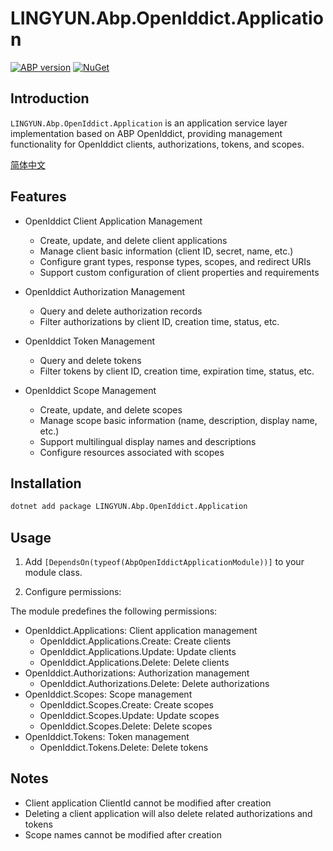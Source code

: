 # LINGYUN.Abp.OpenIddict.Application

[![ABP version](https://img.shields.io/badge/dynamic/xml?style=flat-square&color=yellow&label=abp&query=%2F%2FProject%2FPropertyGroup%2FAbpVersion&url=https%3A%2F%2Fraw.githubusercontent.com%2Fcolinin%2Fabp-next-admin%2Fmaster%2Faspnet-core%2Fmodules%2FopenIddict%2FLINGYUN.Abp.OpenIddict.Application%2FLINGYUN.Abp.OpenIddict.Application.csproj)](https://abp.io)
[![NuGet](https://img.shields.io/nuget/v/LINGYUN.Abp.OpenIddict.Application.svg?style=flat-square)](https://www.nuget.org/packages/LINGYUN.Abp.OpenIddict.Application)

## Introduction

`LINGYUN.Abp.OpenIddict.Application` is an application service layer implementation based on ABP OpenIddict, providing management functionality for OpenIddict clients, authorizations, tokens, and scopes.

[简体中文](./README.md)

## Features

* OpenIddict Client Application Management
  * Create, update, and delete client applications
  * Manage client basic information (client ID, secret, name, etc.)
  * Configure grant types, response types, scopes, and redirect URIs
  * Support custom configuration of client properties and requirements

* OpenIddict Authorization Management
  * Query and delete authorization records
  * Filter authorizations by client ID, creation time, status, etc.

* OpenIddict Token Management
  * Query and delete tokens
  * Filter tokens by client ID, creation time, expiration time, status, etc.

* OpenIddict Scope Management
  * Create, update, and delete scopes
  * Manage scope basic information (name, description, display name, etc.)
  * Support multilingual display names and descriptions
  * Configure resources associated with scopes

## Installation

```bash
dotnet add package LINGYUN.Abp.OpenIddict.Application
```

## Usage

1. Add `[DependsOn(typeof(AbpOpenIddictApplicationModule))]` to your module class.

2. Configure permissions:

The module predefines the following permissions:

* OpenIddict.Applications: Client application management
  * OpenIddict.Applications.Create: Create clients
  * OpenIddict.Applications.Update: Update clients
  * OpenIddict.Applications.Delete: Delete clients
* OpenIddict.Authorizations: Authorization management
  * OpenIddict.Authorizations.Delete: Delete authorizations
* OpenIddict.Scopes: Scope management
  * OpenIddict.Scopes.Create: Create scopes
  * OpenIddict.Scopes.Update: Update scopes
  * OpenIddict.Scopes.Delete: Delete scopes
* OpenIddict.Tokens: Token management
  * OpenIddict.Tokens.Delete: Delete tokens

## Notes

* Client application ClientId cannot be modified after creation
* Deleting a client application will also delete related authorizations and tokens
* Scope names cannot be modified after creation

